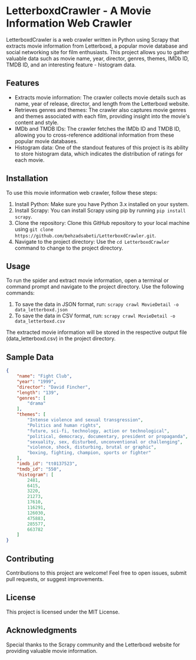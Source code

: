 # LetterboxdCrawler - A Movie Information Web Crawler

LetterboxdCrawler is a web crawler written in Python using Scrapy that extracts movie information from Letterboxd, a popular movie database and social networking site for film enthusiasts. This project allows you to gather valuable data such as movie name, year, director, genres, themes, IMDb ID, TMDB ID, and an interesting feature - histogram data.

## Features

- Extracts movie information: The crawler collects movie details such as name, year of release, director, and length from the Letterboxd website.
- Retrieves genres and themes: The crawler also captures movie genres and themes associated with each film, providing insight into the movie's content and style.
- IMDb and TMDB IDs: The crawler fetches the IMDb ID and TMDB ID, allowing you to cross-reference additional information from these popular movie databases.
- Histogram data: One of the standout features of this project is its ability to store histogram data, which indicates the distribution of ratings for each movie.

## Installation

To use this movie information web crawler, follow these steps:

1. Install Python: Make sure you have Python 3.x installed on your system.
2. Install Scrapy: You can install Scrapy using pip by running `pip install scrapy`.
3. Clone the repository: Clone this GitHub repository to your local machine using `git clone https://github.com/behzadsabeti/LetterboxdCrawler.git`.
4. Navigate to the project directory: Use the `cd LetterboxdCrawler` command to change to the project directory.

## Usage

To run the spider and extract movie information, open a terminal or command prompt and navigate to the project directory. Use the following commands:

1. To save the data in JSON format, run:
   `scrapy crawl MovieDetail -o data_letterboxd.json`
2. To save the data in CSV format, run:
   `scrapy crawl MovieDetail -o data_letterboxd.csv`
   
The extracted movie information will be stored in the respective output file (data_letterboxd.csv) in the project directory.

## Sample Data

```json
{
    "name": "Fight Club",
    "year": "1999",
    "director": "David Fincher",
    "length": "139",
    "genres": [
        "drama"
    ],
    "themes": [
        "Intense violence and sexual transgression",
        "Politics and human rights",
        "future, sci-fi, technology, action or technological",
        "political, democracy, documentary, president or propaganda",
        "sexuality, sex, disturbed, unconventional or challenging",
        "violence, shock, disturbing, brutal or graphic",
        "boxing, fighting, champion, sports or fighter"
    ],
    "imdb_id": "tt0137523",
    "tmdb_id": "550",
    "histogram": [
        2481,
        6415,
        3220,
        21273,
        17610,
        116291,
        126030,
        475883,
        285577,
        663782
    ]
}
```
## Contributing
Contributions to this project are welcome! Feel free to open issues, submit pull requests, or suggest improvements.

## License
This project is licensed under the MIT License. 

## Acknowledgments
Special thanks to the Scrapy community and the Letterboxd website for providing valuable movie information.

